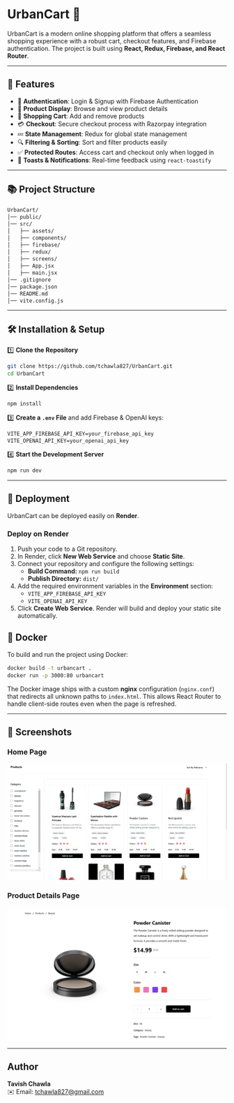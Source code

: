 # UrbanCart 🛒

UrbanCart is a modern online shopping platform that offers a seamless shopping experience with a robust cart, checkout features, and Firebase authentication. The project is built using **React, Redux, Firebase, and React Router**.

---

## 🚀 Features

- 🔐 **Authentication**: Login & Signup with Firebase Authentication
- 🛒 **Product Display**: Browse and view product details
- 🛒 **Shopping Cart**: Add and remove products
- 💳 **Checkout**: Secure checkout process with Razorpay integration
- 💤 **State Management**: Redux for global state management
- 🔍 **Filtering & Sorting**: Sort and filter products easily
- ✅ **Protected Routes**: Access cart and checkout only when logged in
- 📢 **Toasts & Notifications**: Real-time feedback using `react-toastify`

---

## 📚 Project Structure

```
UrbanCart/
│── public/
│── src/
│   ├── assets/
│   ├── components/
│   ├── firebase/
│   ├── redux/
│   ├── screens/
│   ├── App.jsx
│   ├── main.jsx
│── .gitignore
│── package.json
│── README.md
│── vite.config.js
```

---

## 🛠️ Installation & Setup

1️⃣ **Clone the Repository**
```sh
git clone https://github.com/tchawla827/UrbanCart.git
cd UrbanCart
```

2️⃣ **Install Dependencies**
```sh
npm install
```

3️⃣ **Create a `.env` File** and add Firebase & OpenAI keys:
```
VITE_APP_FIREBASE_API_KEY=your_firebase_api_key
VITE_OPENAI_API_KEY=your_openai_api_key
```

4️⃣ **Start the Development Server**
```sh
npm run dev
```

---

## 🚀 Deployment
UrbanCart can be deployed easily on **Render**.

### **Deploy on Render**
1. Push your code to a Git repository.
2. In Render, click **New Web Service** and choose **Static Site**.
3. Connect your repository and configure the following settings:
   - **Build Command:** `npm run build`
   - **Publish Directory:** `dist/`
4. Add the required environment variables in the **Environment** section:
   - `VITE_APP_FIREBASE_API_KEY`
   - `VITE_OPENAI_API_KEY`
5. Click **Create Web Service**. Render will build and deploy your static site automatically.

## 🐳 Docker
To build and run the project using Docker:
```sh
docker build -t urbancart .
docker run -p 3000:80 urbancart
```

The Docker image ships with a custom **nginx** configuration (`nginx.conf`) that
redirects all unknown paths to `index.html`. This allows React Router to handle
client-side routes even when the page is refreshed.


---

## 📸 Screenshots

### Home Page
![Home Page](screenshots/home.png)

### Product Details Page
![Product Details](screenshots/product_details.png)

---

## Author
**Tavish Chawla**  
✉️ Email: [tchawla827@gmail.com](mailto:tchawla827@gmail.com)  
